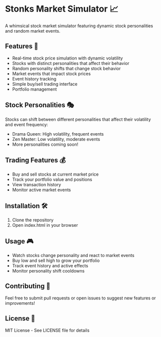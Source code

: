 # Stonks Market Simulator 📈

A whimsical stock market simulator featuring dynamic stock personalities and random market events.

## Features 🚀

- Real-time stock price simulation with dynamic volatility
- Stocks with distinct personalities that affect their behavior
- Random personality shifts that change stock behavior
- Market events that impact stock prices
- Event history tracking
- Simple buy/sell trading interface
- Portfolio management

## Stock Personalities 🎭

Stocks can shift between different personalities that affect their volatility and event frequency:
- Drama Queen: High volatility, frequent events
- Zen Master: Low volatility, moderate events
- More personalities coming soon!

## Trading Features 💰

- Buy and sell stocks at current market price
- Track your portfolio value and positions
- View transaction history
- Monitor active market events

## Installation 🛠️

1. Clone the repository
2. Open index.html in your browser

## Usage 🎮

- Watch stocks change personality and react to market events
- Buy low and sell high to grow your portfolio
- Track event history and active effects
- Monitor personality shift cooldowns

## Contributing 🤝

Feel free to submit pull requests or open issues to suggest new features or improvements!

## License 📝

MIT License - See LICENSE file for details
